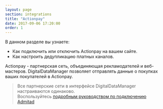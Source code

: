 ```yaml
---
layout: page
section: integrations
title: "Actionpay"
date: 2017-09-06 17:20:00
order: 1
---
```


В данном разделе вы узнаете: 
* Как подключить или отключить Actionpay на вашем сайте.
* Как настроить дедупликацию платных каналов.

Actionpay - партнерская сеть, объединяющая рекламодателей и веб-мастеров. DigitalDataManager позволяет отправлять данные о покупках ваших покупателей в Actionpay.

>Все партнерские сети в интерфейсе DigitalDataManager настраиваются одинаково. <br /> Воспользуйтесь [подробным руководством по подключению Admitad](/integrations/admitad)